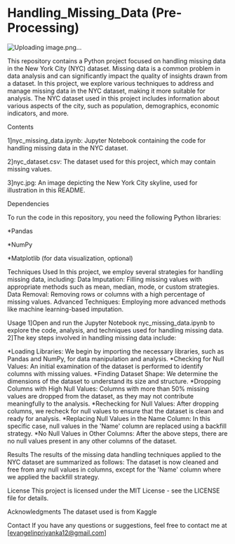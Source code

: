 # Handling_Missing_Data (Pre-Processing)

![Uploading image.png…]()

This repository contains a Python project focused on handling missing data in the New York City (NYC) dataset. Missing data is a common problem in data analysis and can significantly impact the quality of insights drawn from a dataset. In this project, we explore various techniques to address and manage missing data in the NYC dataset, making it more suitable for analysis.
The NYC dataset used in this project includes information about various aspects of the city, such as population, demographics, economic indicators, and more.

Contents

1]nyc_missing_data.ipynb: Jupyter Notebook containing the code for handling missing data in the NYC dataset.

2]nyc_dataset.csv: The dataset used for this project, which may contain missing values.

3]nyc.jpg: An image depicting the New York City skyline, used for illustration in this README.

Dependencies

To run the code in this repository, you need the following Python libraries:

*Pandas

*NumPy

*Matplotlib (for data visualization, optional)

Techniques Used
In this project, we employ several strategies for handling missing data, including:
Data Imputation: Filling missing values with appropriate methods such as mean, median, mode, or custom strategies.
Data Removal: Removing rows or columns with a high percentage of missing values.
Advanced Techniques: Employing more advanced methods like machine learning-based imputation.

Usage
1]Open and run the Jupyter Notebook nyc_missing_data.ipynb to explore the code, analysis, and techniques used for handling missing data.
2]The key steps involved in handling missing data include:

*Loading Libraries: We begin by importing the necessary libraries, such as Pandas and NumPy, for data manipulation and analysis.
*Checking for Null Values: An initial examination of the dataset is performed to identify columns with missing values.
*Finding Dataset Shape: We determine the dimensions of the dataset to understand its size and structure.
*Dropping Columns with High Null Values: Columns with more than 50% missing values are dropped from the dataset, as they may not contribute meaningfully to the analysis.
*Rechecking for Null Values: After dropping columns, we recheck for null values to ensure that the dataset is clean and ready for analysis.
*Replacing Null Values in the Name Column: In this specific case, null values in the 'Name' column are replaced using a backfill strategy.
*No Null Values in Other Columns: After the above steps, there are no null values present in any other columns of the dataset.

Results
The results of the missing data handling techniques applied to the NYC dataset are summarized as follows:
The dataset is now cleaned and free from any null values in columns, except for the 'Name' column where we applied the backfill strategy.

License
This project is licensed under the MIT License - see the LICENSE file for details.

Acknowledgments
The dataset used is from Kaggle

Contact
If you have any questions or suggestions, feel free to contact me at [evangelinpriyanka12@gmail.com]






